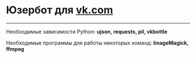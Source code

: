 # Юзербот для [vk.com](https://vk.com/)
___
Необходимые зависимости Python: **ujson, requests, pil, vkbottle**

Необходимые программы для работы некоторых команд: **ImageMagick, ffmpeg**
